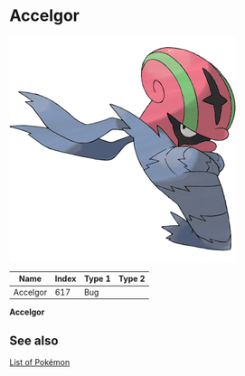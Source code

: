 # Accelgor


![Accelgor](images/617.png)

| **Name** | **Index** | **Type 1** | **Type 2** |
|----|----|----|----|
| Accelgor | 617 | Bug  |  |

**Accelgor** 

## See also

[List of Pokémon](../pokemon.md)
